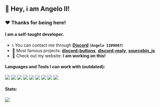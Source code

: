 ## 👋 Hey, i am Angelo II!

### ❤️️ Thanks for being here!

#### I am a self-taught developer.

- 📞 You can contact me through **[Discord](https://discord.com/users/728512329888825396)** (**`Angelo II#0007`**)
- 💼 Most famous projects: **[discord-buttons](https://npmjs.com/discord-buttons)**, **[discord-reply](https://npmjs.com/discord-reply)**, **[sourcebin_js](https://npmjs.com/sourcebin_js)**
- 🔗 Check out my website: **I am working on this!**

#### Languages and Tools I can work with (outdated):
<a><img src="https://img.shields.io/badge/-Nodejs-43853?logo=Node.js&logoColor=white"></a>
<img src="https://img.shields.io/badge/-NPM-CB3837?logo=npm&logoColor=white">
<img src="https://img.shields.io/badge/-HTML5-E34F26?logo=html5&logoColor=white">
<a><img src="https://img.shields.io/badge/-React-grey?logo=React&logoColor=#61dbfb"></a>
<a><img src="https://img.shields.io/badge/-Vue-35495e?logo=Vue&logoColor=#42b883"></a>
<img src="https://img.shields.io/badge/-MongoDB-13aa52?logo=mongodb&logoColor=white">
<img src="https://img.shields.io/badge/-Heroku-430098?logo=heroku&logoColor=white">
<img src="https://img.shields.io/badge/-Github_Actions-2088FF?logo=github-actions&logoColor=white">
<img src="https://img.shields.io/badge/-repl.it-56676e?logo=repl.it&logoColor=white"></a>

#### Stats:
<img src="https://github-readme-stats.vercel.app/api?username=AngeloCore&show_icons=true&hide_border=true&theme=algolia&icon_color=0000ff">

